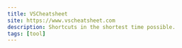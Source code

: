 ```yaml
---
title: VSCheatsheet
site: https://www.vscheatsheet.com
description: Shortcuts in the shortest time possible.
tags: [tool]
---
```

